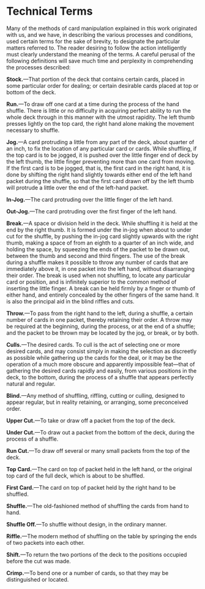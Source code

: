 # Technical Terms

Many of the methods of card manipulation explained in this work originated with us, and we have, in describing the various processes and conditions, used certain terms for the sake of brevity, to designate the particular matters referred to. The reader desiring to follow the action intelligently must clearly understand the meaning of the terms. A careful perusal of the following definitions will save much time and perplexity in comprehending the processes described:

**Stock.**—That portion of the deck that contains certain cards, placed in some particular order for dealing; or certain desirable cards placed at top or bottom of the deck.

**Run.**—To draw off one card at a time during the process of the hand shuffle. There is little or no difficulty in acquiring perfect ability to run the whole deck through in this manner with the utmost rapidity. The left thumb presses lightly on the top card, the right hand alone making the movement necessary to shuffle.

**Jog.**—A card protruding a little from any part of the deck, about quarter of an inch, to fix the location of any particular card or cards. While shuffling, if the top card is to be jogged, it is pushed over the little finger end of deck by the left thumb, the little finger preventing more than one card from moving. If the first card is to be jogged, that is, the first card in the right hand, it is done by shifting the right hand slightly towards either end of the left hand packet during the shuffle, so that the first card drawn off by the left thumb will protrude a little over the end of the left-hand packet.

**In-Jog.**—The card protruding over the little finger of the left hand.

**Out-Jog.**—The card protruding over the first finger of the left hand.

**Break.**—A space or division held in the deck. While shuffling it is held at the end by the right thumb. It is formed under the in-jog when about to under cut for the shuffle, by pushing the in-jog card slightly upwards with the right thumb, making a space of from an eighth to a quarter of an inch wide, and holding the space, by squeezing the ends of the packet to be drawn out, between the thumb and second and third fingers. The use of the break during a shuffle makes it possible to throw any number of cards that are immediately above it, in one packet into the left hand, without disarranging their order. The break is used when not shuffling, to locate any particular card or position, and is infinitely superior to the common method of inserting the little finger. A break can be held firmly by a finger or thumb of either hand, and entirely concealed by the other fingers of the same hand. It is also the principal aid in the blind riffles and cuts.

**Throw.**—To pass from the right hand to the left, during a shuffle, a certain number of cards in one packet, thereby retaining their order. A throw may be required at the beginning, during the process, or at the end of a shuffle; and the packet to be thrown may be located by the jog, or break, or by both.

**Culls.**—The desired cards. To cull is the act of selecting one or more desired cards, and may consist simply in making the selection as discreetly as possible while gathering up the cards for the deal, or it may be the operation of a much more obscure and apparently impossible feat—that of gathering the desired cards rapidly and easily, from various positions in the deck, to the bottom, during the process of a shuffle that appears perfectly natural and regular.

**Blind.**—Any method of shuffling, riffling, cutting or culling, designed to appear regular, but in reality retaining, or arranging, some preconceived order.

**Upper Cut.**—To take or draw off a packet from the top of the deck.

**Under Cut.**—To draw out a packet from the bottom of the deck, during the process of a shuffle.

**Run Cut.**—To draw off several or many small packets from the top of the deck.

**Top Card.**—The card on top of packet held in the left hand, or the original top card of the full deck, which is about to be shuffled.

**First Card.**—The card on top of packet held by the right hand to be shuffled.

**Shuffle.**—The old-fashioned method of shuffling the cards from hand to hand.

**Shuffle Off.**—To shuffle without design, in the ordinary manner.

**Riffle.**—The modern method of shuffling on the table by springing the ends of two packets into each other.

**Shift.**—To return the two portions of the deck to the positions occupied before the cut was made.

**Crimp.**—To bend one or a number of cards, so that they may be distinguished or located.

